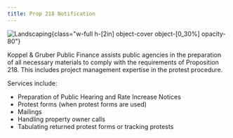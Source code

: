 ```yaml
---
title: Prop 218 Notification
---
```


![Landscaping](/img/landscaping.jpg){class="w-full h-[2in] object-cover object-[0_30%] opacity-80"}

Koppel & Gruber Public Finance assists public agencies in the preparation of all necessary materials
to comply with the requirements of Proposition 218. This includes project management expertise in
the protest procedure.

Services include:
- Preparation of Public Hearing and Rate Increase Notices
- Protest forms (when protest forms are used)
- Mailings
- Handling property owner calls
- Tabulating returned protest forms or tracking protests
